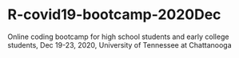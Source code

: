 # R-covid19-bootcamp-2020Dec
Online coding bootcamp for high school students and early college students, Dec 19-23, 2020, University of Tennessee at Chattanooga

